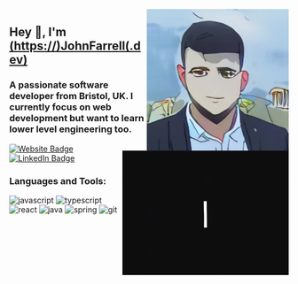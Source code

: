 <img align="right" src="https://github.com/JohnFarrellDev/JohnFarrellDev/blob/master/SAnQ-nwt_2oyso00BI6ABYPdAxarJqqjOV3bt8TZ.jpg" />

<img align="right" src="https://github.com/JohnFarrellDev/JohnFarrellDev/blob/master/hello_-hello-friend_1.gif" width="300" height="225" />

<h2>Hey 👋, I'm <a href="https://www.johnfarrell.dev">(https://)JohnFarrell(.dev)</a></h2>
  <h3>A passionate software developer from Bristol, UK. I currently focus on web development but want to learn lower level engineering too.</h3>
  <p>
    <a href="https://johnfarrell.dev"><img src="https://img.shields.io/badge/-JohnFarrell.dev-brightgreen" alt="Website Badge"></a> 
    </a> <a href="https://www.linkedin.com/in/johnfarrelldev/"><img src="https://img.shields.io/badge/-@John Farrell-0077B5?style=flat-square&amp;labelColor=0077B5&amp;logo=LinkedIn&amp;link=www.linkedin.com/in/johnfarrelldev" alt="LinkedIn Badge"></a>
  </p>

  <h3>Languages and Tools:</h3>

  <p align="left">
    <img src="https://image.flaticon.com/icons/svg/919/919828.svg" alt="javascript" width="40" height="40" />
    <img src="https://image.flaticon.com/icons/svg/919/919832.svg" alt="typescript" width="40" height="40" />
    <img src="https://image.flaticon.com/icons/svg/919/919851.svg" alt="react" width="40" height="40" />
    <img src="https://image.flaticon.com/icons/svg/226/226777.svg" alt="java" width="40" height="40" />
    <img src="https://spring.io/images/projects/spring-edf462fec682b9d48cf628eaf9e19521.svg" alt="spring" width="40" height="40" />
    <img src="https://github.githubassets.com/images/modules/logos_page/Octocat.png" alt="git" width="40" height="40" />
  </p>
